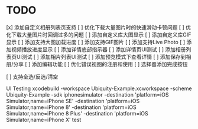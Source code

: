 #  TODO

[x] 添加自定义相册列表页支持
[ ] 优化下载大量图片时的快速滑动卡顿问题
[ ] 优化下载大量图片时回调过多的问题
[ ] 添加自定义库大图显示
[ ] 添加自定义库GIF显示
[ ] 添加支持大图加载进度
[ ] 添加支持GIF图片
[ ] 添加支持Live Photo
[ ] 添加视频播放进度显示
[ ] 添加详情底部指示器
[ ] 添加详情页UI测试
[ ] 添加相册列表页UI测试
[ ] 添加相片列表UI测试
[ ] 添加预览模式下查看详情
[ ] 添加保存到相册/分享
[ ] 添加编辑功能
[ ] 优化错误视图的注册和使用
[ ] 选择器添加完成按钮

[ ] 支持全选/反选/清空


UI Testing
xcodebuild -workspace Ubiquity-Example.xcworkspace -scheme Ubiquity-Example -sdk iphonesimulator -destination 'platform=iOS Simulator,name=iPhone SE' -destination 'platform=iOS Simulator,name=iPhone 8' -destination 'platform=iOS Simulator,name=iPhone 8 Plus' -destination 'platform=iOS Simulator,name=iPhone X' test


